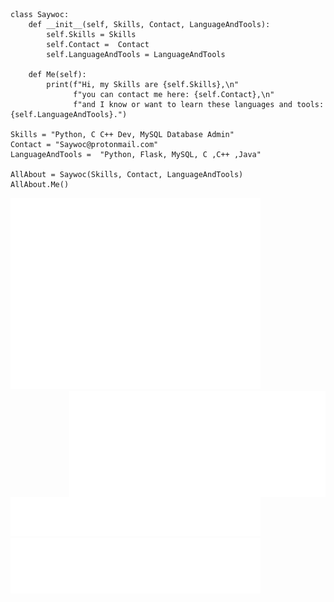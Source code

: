 ``` Py
class Saywoc:
    def __init__(self, Skills, Contact, LanguageAndTools):
        self.Skills = Skills
        self.Contact =  Contact
        self.LanguageAndTools = LanguageAndTools

    def Me(self):
        print(f"Hi, my Skills are {self.Skills},\n"
              f"you can contact me here: {self.Contact},\n"
              f"and I know or want to learn these languages and tools: {self.LanguageAndTools}.")

Skills = "Python, C C++ Dev, MySQL Database Admin"
Contact = "Saywoc@protonmail.com"
LanguageAndTools =  "Python, Flask, MySQL, C ,C++ ,Java"

AllAbout = Saywoc(Skills, Contact, LanguageAndTools)
AllAbout.Me()
```
<p>
	<a>
        	<img src="github-metrics.svg" alt="Metrics" width = "400">
		<img  align= "right" src="/metrics.plugin.isocalendar.svg" alt="Metrics" width = "410">
    		</a>
	<a align= "right">
    		<img src="/metrics.plugin.topics.icons.svg" alt="Metrics" width = "400">
		</a>
	<a>
    		<img src="/metrics.plugin.languages.details.svg" alt="Metrics"  width = "400">    
	</a>
</p>

